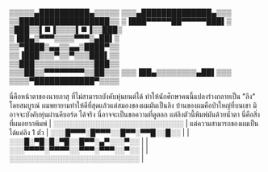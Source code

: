 ▒▒▒▒▒▄██████████▄▒▒▒▒▒ 
▒▒▒▄██████████████▄▒▒▒  
▒▒██████████████████▒▒ 
▒▐███▀▀▀▀▀██▀▀▀▀▀███▌▒  
▒███▒▒▌■▐▒▒▒▒▌■▐▒▒███▒  
▒▐██▄▒▀▀▀▒▒▒▒▀▀▀▒▄██▌▒              
▒▒▀████▒▄▄▒▒▄▄▒████▀▒▒              
▒▒▐███▒▒▒▀▒▒▀▒▒▒███▌▒▒             
▒▒███▒▒▒▒▒▒▒▒▒▒▒▒███▒▒    
▒▒▒██▒▒▀▀▀▀▀▀▀▀▒▒██▒▒▒ 
▒▒▒▐██▄▒▒▒▒▒▒▒▒▄██▌▒▒▒ 
▒▒▒▒▀████████████▀▒▒▒▒

นี่คือหน้าตาของนายภาสุ ที่ไม่สามารถบังคับหุ่นยนต์ได้ ทำให้นักศึกษาคนนี้แปลงร่างกลายเป็น "ลิง" โดยสมบูรณ์
ผมพยายามทำให้ดีที่สุดแล้วแต่สมองของผมมันเป็นลิง บ้านของผมคือป่าใหญ่ที่บนเขา มิอาจจะบังคับหุ่นผ่านคีบอร์ด
ได้จริง นี่อาจจะเป็นขอความที่ดูตลก แต่ลิงตัวนี้พิมพ์มันด้วยน้ำตา 
นี่คือสิ่งที่ผมอยากพิมพ์ | ░░░░░░░░░░░░░░░░░░░░░░░░░░ | แต่ความสามารถของผมเป็นได้แค่ลิง 1 ตัว
                | ░░░█▀▀▀░█▀▀▀░░█▀▀░▀▀█░░█░░ |
                | ░░░█░▀█░█░▀█░░█▀▀░▄▀░░░▀░░ |
                | ░░░▀▀▀▀░▀▀▀▀░░▀▀▀░▀▀▀░░▀░░ |
                | ░░░░░░░░░░░░░░░░░░░░░░░░░░ |


